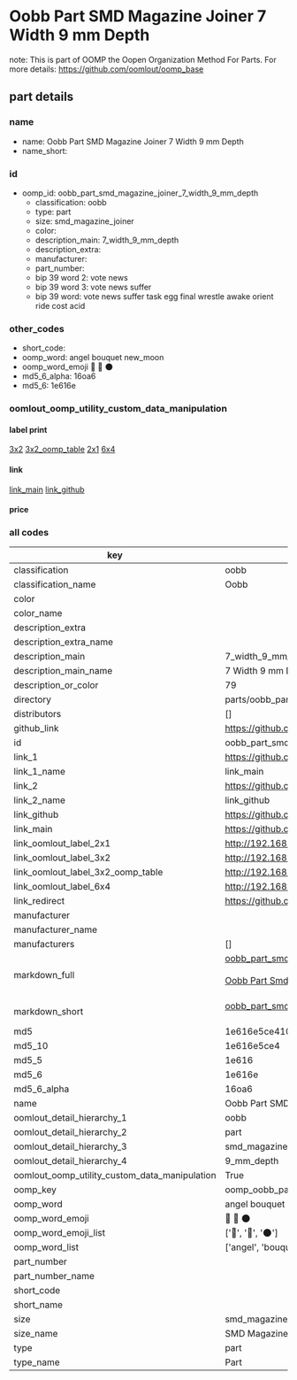 # Oobb Part SMD Magazine Joiner 7 Width 9 mm Depth  

note: This is part of OOMP the Oopen Organization Method For Parts. For more details: https://github.com/oomlout/oomp_base

##  part details
  







### name
* name: Oobb Part SMD Magazine Joiner 7 Width 9 mm Depth
* name_short: 
### id
* oomp_id: oobb_part_smd_magazine_joiner_7_width_9_mm_depth
  * classification: oobb
  * type: part
  * size: smd_magazine_joiner
  * color: 
  * description_main: 7_width_9_mm_depth
  * description_extra: 
  * manufacturer: 
  * part_number: 
  * bip 39 word 2: vote news
  * bip 39 word 3: vote news suffer
  * bip 39 word: vote news suffer task egg final wrestle awake orient ride cost acid

### other_codes
* short_code: 
* oomp_word: angel bouquet new_moon
* oomp_word_emoji :angel: :bouquet: :new_moon:
* md5_6_alpha: 16oa6
* md5_6: 1e616e






### oomlout_oomp_utility_custom_data_manipulation
#### label print
[3x2](http://192.168.1.245:1112/?label=oomp%2016oa6)
[3x2_oomp_table](http://192.168.1.108:1112/?label=oomp%2016oa6)
[2x1](http://192.168.1.242:1112/?label=oomp%2016oa6)
[6x4](http://192.168.1.55:1112/?label=oomp%2016oa6)    

#### link

[link_main](https://github.com/oomlout/oomlout_oomp_version_1_messy/tree/main/parts/oobb_part_smd_magazine_joiner_7_width_9_mm_depth) [link_github](https://github.com/oomlout/oomlout_oomp_version_1_messy/tree/main/parts/oobb_part_smd_magazine_joiner_7_width_9_mm_depth)                             

#### price







### all codes 
| key | value |  
| --- | --- |  
| classification | oobb |  
| classification_name | Oobb |  
| color |  |  
| color_name |  |  
| description_extra |  |  
| description_extra_name |  |  
| description_main | 7_width_9_mm_depth |  
| description_main_name | 7 Width 9 mm Depth |  
| description_or_color | 79 |  
| directory | parts/oobb_part_smd_magazine_joiner_7_width_9_mm_depth |  
| distributors | [] |  
| github_link | https://github.com/oomlout/oomlout_oomp_part_src/tree/main/parts/oobb_part_smd_magazine_joiner_7_width_9_mm_depth |  
| id | oobb_part_smd_magazine_joiner_7_width_9_mm_depth |  
| link_1 | https://github.com/oomlout/oomlout_oomp_version_1_messy/tree/main/parts/oobb_part_smd_magazine_joiner_7_width_9_mm_depth |  
| link_1_name | link_main |  
| link_2 | https://github.com/oomlout/oomlout_oomp_version_1_messy/tree/main/parts/oobb_part_smd_magazine_joiner_7_width_9_mm_depth |  
| link_2_name | link_github |  
| link_github | https://github.com/oomlout/oomlout_oomp_version_1_messy/tree/main/parts/oobb_part_smd_magazine_joiner_7_width_9_mm_depth |  
| link_main | https://github.com/oomlout/oomlout_oomp_version_1_messy/tree/main/parts/oobb_part_smd_magazine_joiner_7_width_9_mm_depth |  
| link_oomlout_label_2x1 | http://192.168.1.242:1112/?label=oomp%2016oa6 |  
| link_oomlout_label_3x2 | http://192.168.1.245:1112/?label=oomp%2016oa6 |  
| link_oomlout_label_3x2_oomp_table | http://192.168.1.108:1112/?label=oomp%2016oa6 |  
| link_oomlout_label_6x4 | http://192.168.1.55:1112/?label=oomp%2016oa6 |  
| link_redirect | https://github.com/oomlout/oomlout_oomp_version_1_messy/tree/main/parts/oobb_part_smd_magazine_joiner_7_width_9_mm_depth |  
| manufacturer |  |  
| manufacturer_name |  |  
| manufacturers | [] |  
| markdown_full | [oobb_part_smd_magazine_joiner_7_width_9_mm_depth](none)<br>[](none)<br>[Oobb Part Smd Magazine Joiner 7 Width 9 Mm Depth](none)<br><br> |  
| markdown_short | [oobb_part_smd_magazine_joiner_7_width_9_mm_depth](none)<br><br> |  
| md5 | 1e616e5ce4103fc95a236de1b1654faf |  
| md5_10 | 1e616e5ce4 |  
| md5_5 | 1e616 |  
| md5_6 | 1e616e |  
| md5_6_alpha | 16oa6 |  
| name | Oobb Part SMD Magazine Joiner 7 Width 9 mm Depth |  
| oomlout_detail_hierarchy_1 | oobb |  
| oomlout_detail_hierarchy_2 | part |  
| oomlout_detail_hierarchy_3 | smd_magazine_joiner |  
| oomlout_detail_hierarchy_4 | 9_mm_depth |  
| oomlout_oomp_utility_custom_data_manipulation | True |  
| oomp_key | oomp_oobb_part_smd_magazine_joiner_7_width_9_mm_depth |  
| oomp_word | angel bouquet new_moon |  
| oomp_word_emoji | :angel: :bouquet: :new_moon: |  
| oomp_word_emoji_list | [':angel:', ':bouquet:', ':new_moon:'] |  
| oomp_word_list | ['angel', 'bouquet', 'new_moon'] |  
| part_number |  |  
| part_number_name |  |  
| short_code |  |  
| short_name |  |  
| size | smd_magazine_joiner |  
| size_name | SMD Magazine Joiner |  
| type | part |  
| type_name | Part |  
